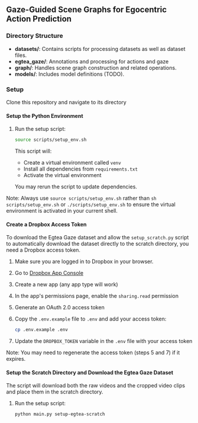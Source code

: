 ## Gaze-Guided Scene Graphs for Egocentric Action Prediction
### Directory Structure

- **datasets/**: Contains scripts for processing datasets as well as dataset files.
- **egtea_gaze/**: Annotations and processing for actions and gaze
- **graph/**: Handles scene graph construction and related operations.
- **models/**: Includes model definitions (TODO).

### Setup

Clone this repository and navigate to its directory

#### Setup the Python Environment

1. Run the setup script:
   ```bash
   source scripts/setup_env.sh
   ```
   This script will:
   - Create a virtual environment called `venv`
   - Install all dependencies from `requirements.txt`
   - Activate the virtual environment

   You may rerun the script to update dependencies.

Note: Always use `source scripts/setup_env.sh` rather than `sh scripts/setup_env.sh` or `./scripts/setup_env.sh` to ensure the virtual environment is activated in your current shell.

#### Create a Dropbox Access Token

To download the Egtea Gaze dataset and allow the `setup_scratch.py` script to automatically download the dataset directly to the scratch directory, you need a Dropbox access token.

1. Make sure you are logged in to Dropbox in your browser.

2. Go to [Dropbox App Console](https://www.dropbox.com/developers/apps/)

3. Create a new app (any app type will work)

4. In the app's permissions page, enable the `sharing.read` permission

5. Generate an OAuth 2.0 access token

6. Copy the `.env.example` file to `.env` and add your access token:
    ```bash
    cp .env.example .env
    ```

7. Update the `DROPBOX_TOKEN` variable in the `.env` file with your access token

Note: You may need to regenerate the access token (steps 5 and 7) if it expires.

#### Setup the Scratch Directory and Download the Egtea Gaze Dataset

The script will download both the raw videos and the cropped video clips and place them in the scratch directory.

1. Run the setup script:
    ```bash
    python main.py setup-egtea-scratch
    ```